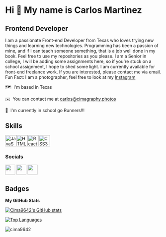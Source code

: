 # Hi 👋 My name is Carlos Martinez

## Frontend Developer

I am a passionate Front-end Developer from Texas who loves trying new things and learning new technologies. Programming has been a passion of mine, and if I can teach someone something, that is a job well done in my book. Feel free to use my repositories as you please. I am a Senior in college, I will be adding some assignments here, so if you're stuck on a school assignment, I hope to shed some light. I am currently available for front-end freelance work. If you are interested, please contact me via email. Fun Fact: I am a photographer, feel free to look at my [Instagram](https://www.instagram.com/cimagraphy) 

🗺  I'm based in Texas

✉️  You can contact me at [carlos@cimagraphy.photos](mailto:carlosfxv@gmail.com)

🧠  I'm currently in school go Runners!!!


## Skills

<p align="left"><a href="https://developer.mozilla.org/en-US/docs/Web/JavaScript" target="_blank" rel="noreferrer"><img src="https://raw.githubusercontent.com/danielcranney/readme-generator/main/public/icons/skills/javascript-colored.svg" width="36" height="36" alt="JavaScript" /></a><a href="https://developer.mozilla.org/en-US/docs/Glossary/HTML5" target="_blank" rel="noreferrer"><img src="https://raw.githubusercontent.com/danielcranney/readme-generator/main/public/icons/skills/html5-colored.svg" width="36" height="36" alt="HTML5" /></a><a href="https://reactjs.org/" target="_blank" rel="noreferrer"><img src="https://raw.githubusercontent.com/danielcranney/readme-generator/main/public/icons/skills/react-colored.svg" width="36" height="36" alt="React" /></a><a href="https://www.w3.org/TR/CSS/#css" target="_blank" rel="noreferrer"><img src="https://raw.githubusercontent.com/danielcranney/readme-generator/main/public/icons/skills/css3-colored.svg" width="36" height="36" alt="CSS3" /></a>

### Socials

<p align="left"> <a href="https://www.github.com/Cima9642" target="_blank" rel="noreferrer"><img src="https://raw.githubusercontent.com/danielcranney/readme-generator/main/public/icons/socials/github.svg" width="32" height="32" /></a> <a href="https://www.linkedin.com/in/carlosfxv" target="_blank" rel="noreferrer"><img src="https://raw.githubusercontent.com/danielcranney/readme-generator/main/public/icons/socials/linkedin.svg" width="32" height="32" /></a> <a href="https://carlosfxv.medium.com/" target="_blank" rel="noreferrer"><img src="https://raw.githubusercontent.com/danielcranney/readme-generator/main/public/icons/socials/medium.svg" width="32" height="32" /></a></p>


## Badges

<b>My GitHub Stats</b>

<a href="http://www.github.com/Cima9642"><img src="https://github-readme-stats.vercel.app/api?username=Cima9642&show_icons=true&hide=stars,&count_private=true&title_color=0891b2&text_color=ffffff&icon_color=0891b2&bg_color=1c1917&hide_border=true&show_icons=true" alt="Cima9642's GitHub stats" /></a>

<a href="https://github.com/Cima9642" align="left"><img src="https://github-readme-stats.vercel.app/api/top-langs/?username=Cima9642&langs_count=10&title_color=0891b2&text_color=ffffff&icon_color=0891b2&bg_color=1c1917&hide_border=true&locale=en&custom_title=Top%20%Languages" alt="Top Languages" /></a>



<p align="left"> <img src="https://komarev.com/ghpvc/?username=cima9642&label=Profile%20views&color=0e75b6&style=flat" alt="cima9642" /> </p>




